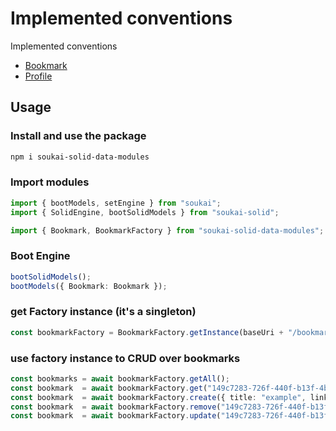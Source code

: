 # Implemented conventions
Implemented conventions

- [Bookmark](https://pdsinterop.org/conventions/bookmark/)
- [Profile](https://pdsinterop.org/conventions/profile/)

## Usage

### Install and use the package
```bash
npm i soukai-solid-data-modules
```

### Import modules

```ts
import { bootModels, setEngine } from "soukai";
import { SolidEngine, bootSolidModels } from "soukai-solid";

import { Bookmark, BookmarkFactory } from "soukai-solid-data-modules";
```
### Boot Engine
```ts
bootSolidModels();
bootModels({ Bookmark: Bookmark });
```

### get Factory instance (it's a singleton)
```ts
const bookmarkFactory = BookmarkFactory.getInstance(baseUri + "/bookmarks/");
```

### use factory instance to CRUD over bookmarks
```ts
const bookmarks = await bookmarkFactory.getAll();
const bookmark  = await bookmarkFactory.get("149c7283-726f-440f-b13f-4b9d704ac051");
const bookmark  = await bookmarkFactory.create({ title: "example", link: "https://example.com" });
const bookmark  = await bookmarkFactory.remove("149c7283-726f-440f-b13f-4b9d704ac051");
const bookmark  = await bookmarkFactory.update("149c7283-726f-440f-b13f-4b9d704ac051", { title: "example", link: "https://example.com" });
```
